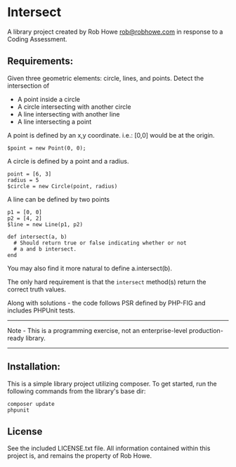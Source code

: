 # Intersect

A library project created by Rob Howe <rob@robhowe.com> in response to a Coding Assessment.

## Requirements:

Given three geometric elements: circle, lines, and points. Detect the intersection of 

* A point inside a circle
* A circle intersecting with another circle
* A line intersecting with another line
* A line intersecting a point 

A point is defined by an x,y coordinate.  i.e.: [0,0] would be at the origin.
~~~~
$point = new Point(0, 0);
~~~~

A circle is defined by a point and a radius.
~~~~
point = [6, 3]
radius = 5
$circle = new Circle(point, radius)
~~~~

A line can be defined by two points
~~~~
p1 = [0, 0]
p2 = [4, 2]
$line = new Line(p1, p2)
~~~~

~~~~
def intersect(a, b)
  # Should return true or false indicating whether or not
  # a and b intersect.
end
~~~~
You may also find it more natural to define a.intersect(b).

The only hard requirement is that the `intersect` method(s) return the correct truth values.

Along with solutions - the code follows PSR defined by PHP-FIG and includes PHPUnit tests.


*****

Note - This is a programming exercise, not an enterprise-level production-ready library.

*****

## Installation:

This is a simple library project utilizing composer.
To get started, run the following commands from the library's base dir:
~~~~
composer update
phpunit
~~~~

## License

See the included LICENSE.txt file.
All information contained within this project is, and remains the property of Rob Howe.
